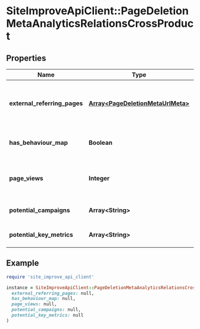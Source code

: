 # SiteImproveApiClient::PageDeletionMetaAnalyticsRelationsCrossProduct

## Properties

| Name | Type | Description | Notes |
| ---- | ---- | ----------- | ----- |
| **external_referring_pages** | [**Array&lt;PageDeletionMetaUrlMeta&gt;**](PageDeletionMetaUrlMeta.md) | External referring pages from traffic sources for page. | [optional] |
| **has_behaviour_map** | **Boolean** | Check if page has behaviour map. | [optional] |
| **page_views** | **Integer** | Number of times this page has been viewed | [optional] |
| **potential_campaigns** | **Array&lt;String&gt;** | Potential campaigns for page. | [optional] |
| **potential_key_metrics** | **Array&lt;String&gt;** | Potential keymetrics for page. | [optional] |

## Example

```ruby
require 'site_improve_api_client'

instance = SiteImproveApiClient::PageDeletionMetaAnalyticsRelationsCrossProduct.new(
  external_referring_pages: null,
  has_behaviour_map: null,
  page_views: null,
  potential_campaigns: null,
  potential_key_metrics: null
)
```

